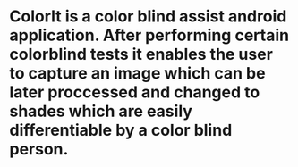 # ColorIt is a color blind assist android application. After performing certain colorblind tests it enables the user to capture an image which can be later proccessed and changed to shades which are easily differentiable by a color blind person.
